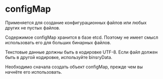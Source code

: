 # configMap

Применяется для создание конфигурационных файлов или любых
других не пустых файлов.

Содержимое configMap хранится в базе etcd. Поэтому не имеет 
смысл использовать его для больших бинарных файлов.

Текстовые данные должны быть в кодировке UTF-8. Если
файл должен быть в другой кодировке, используйте binsryData.

Необходимо сначала создать объект configMap, прежде чем вы 
начнёте его использовать.